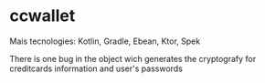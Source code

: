 # ccwallet
Mais tecnologies: Kotlin, Gradle, Ebean, Ktor, Spek

There is one bug in the object wich generates the cryptografy for creditcards information and user's passwords

